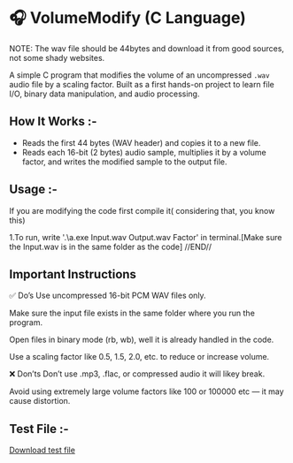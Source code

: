 # 🎧 VolumeModify (C Language)

NOTE: The wav file should be 44bytes and download it from good sources, not some shady websites.

A simple C program that modifies the volume of an uncompressed `.wav` audio file by a scaling factor. Built as a first hands-on project to learn file I/O, binary data manipulation, and audio processing.

## How It Works :-

- Reads the first 44 bytes (WAV header) and copies it to a new file.
- Reads each 16-bit (2 bytes) audio sample, multiplies it by a volume factor, and writes the modified sample to the output file.

## Usage :-

If you are modifying the code first compile it( considering that, you know this)

1.To run, write '.\a.exe Input.wav Output.wav Factor' in terminal.[Make sure the Input.wav is in the same folder as the code]
 //END//

## Important Instructions

✅ Do’s
Use uncompressed 16-bit PCM WAV files only.

Make sure the input file exists in the same folder where you run the program.

Open files in binary mode (rb, wb), well it is already handled in the code.

Use a scaling factor like 0.5, 1.5, 2.0, etc. to reduce or increase volume.

❌ Don’ts
Don’t use .mp3, .flac, or compressed audio it will likey break.

Avoid using extremely large volume factors like 100 or 100000 etc — it may cause distortion.


## Test File :- 
[Download test file](https://github.com/Ttejas09/VolumeModify/raw/refs/heads/main/raw.wav)

